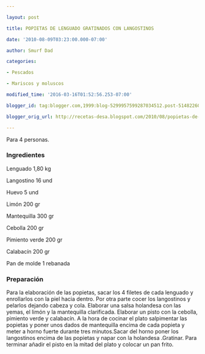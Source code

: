 ```yaml
---

layout: post

title: POPIETAS DE LENGUADO GRATINADOS CON LANGOSTINOS

date: '2010-08-09T03:23:00.000-07:00'

author: Smurf Dad

categories:

- Pescados

- Mariscos y moluscos

modified_time: '2016-03-16T01:52:56.253-07:00'

blogger_id: tag:blogger.com,1999:blog-5299957599287034512.post-5148226029137054848

blogger_orig_url: http://recetas-desa.blogspot.com/2010/08/popietas-de-lenguado-gratinados-con.html

---
```


Para 4 personas.

<h3>Ingredientes</h3>

Lenguado 1,80 kg

Langostino 16 und

Huevo 5 und

Limón 200 gr

Mantequilla 300 gr

Cebolla 200 gr

Pimiento verde 200 gr

Calabacín 200 gr

Pan de molde 1 rebanada

<h3>Preparación</h3>

Para la elaboración de las popietas, sacar los 4 filetes de cada lenguado y enrollarlos con la piel hacia dentro. Por otra parte cocer los langostinos y pelarlos dejando cabeza y cola. Elaborar una salsa holandesa con las yemas, el limón y la mantequilla clarificada. Elaborar un pisto con la cebolla, pimiento verde y calabacín. A la hora de cocinar el plato salpimentar las popietas y poner unos dados de mantequilla encima de cada popieta y meter a horno fuerte durante tres minutos.Sacar del horno poner los langostinos encima de las popietas y napar con la holandesa .Gratinar. Para terminar añadir el pisto en la mitad del plato y colocar un pan frito.